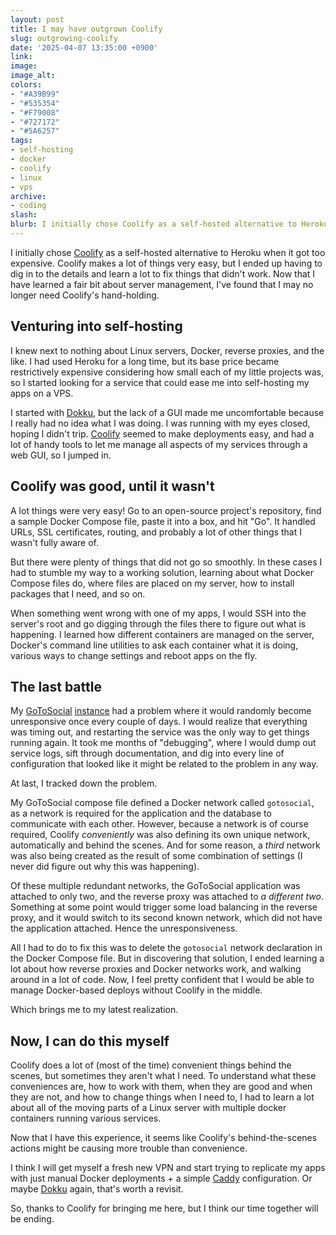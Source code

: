 ```yaml
---
layout: post
title: I may have outgrown Coolify
slug: outgrowing-coolify
date: '2025-04-07 13:35:00 +0900'
link:
image:
image_alt:
colors:
- "#A39B99"
- "#535354"
- "#F79008"
- "#727172"
- "#5A6257"
tags:
- self-hosting
- docker
- coolify
- linux
- vps
archive:
- coding
slash:
blurb: I initially chose Coolify as a self-hosted alternative to Heroku when it got too expensive. Now that I have learned a fair bit about server management, I've found that I may no longer need Coolify's hand-holding.
---
```


I initially chose [Coolify](https://coolify.io/) as a self-hosted alternative to Heroku when it got too expensive. Coolify makes a lot of things very easy, but I ended up having to dig in to the details and learn a lot to fix things that didn't work. Now that I have learned a fair bit about server management, I've found that I may no longer need Coolify's hand-holding.

## Venturing into self-hosting

I knew next to nothing about Linux servers, Docker, reverse proxies, and the like. I had used Heroku for a long time, but its base price became restrictively expensive considering how small each of my little projects was, so I started looking for a service that could ease me into self-hosting my apps on a VPS. 

I started with [Dokku](https://dokku.com), but the lack of a GUI made me uncomfortable because I really had no idea what I was doing. I was running with my eyes closed, hoping I didn't trip. [Coolify](https://coolify.io/) seemed to make deployments easy, and had a lot of handy tools to let me manage all aspects of my services through a web GUI, so I jumped in.

## Coolify was good, until it wasn't

A lot things were very easy! Go to an open-source project's repository, find a sample Docker Compose file, paste it into a box, and hit "Go". It handled URLs, SSL certificates, routing, and probably a lot of other things that I wasn't fully aware of.

But there were plenty of things that did not go so smoothly. In these cases I had to stumble my way to a working solution, learning about what Docker Compose files do, where files are placed on my server, how to install packages that I need, and so on.

When something went wrong with one of my apps, I would SSH into the server's root and go digging through the files there to figure out what is happening. I learned how different containers are managed on the server, Docker's command line utilities to ask each container what it is doing, various ways to change settings and reboot apps on the fly.

## The last battle 

My [GoToSocial](http://gotosocial.org) [instance](http://gts.invisibleparade.com) had a problem where it would randomly become unresponsive once every couple of days. I would realize that everything was timing out, and restarting the service was the only way to get things running again. It took me months of "debugging", where I would dump out service logs, sift through documentation, and dig into every line of configuration that looked like it might be related to the problem in any way.

At last, I tracked down the problem. 

My GoToSocial compose file defined a Docker network called `gotosocial`, as a network is required for the application and the database to communicate with each other. However, because a network is of course required, Coolify _conveniently_ was also defining its own unique network, automatically and behind the scenes. And for some reason, a _third_ network was also being created as the result of some combination of settings (I never did figure out why this was happening). 

Of these multiple redundant networks, the GoToSocial application was attached to only two, and the reverse proxy was attached to _a different two_. Something at some point would trigger some load balancing in the reverse proxy, and it would switch to its second known network, which did not have the application attached. Hence the unresponsiveness.

All I had to do to fix this was to delete the `gotosocial` network declaration in the Docker Compose file. But in discovering that solution, I ended learning a lot about how reverse proxies and Docker networks work, and walking around in a lot of code. Now, I feel pretty confident that I would be able to manage Docker-based deploys without Coolify in the middle.

Which brings me to my latest realization. 

## Now, I can do this myself

Coolify does a lot of (most of the time) convenient things behind the scenes, but sometimes they aren't what I need. To understand what these conveniences are, how to work with them, when they are good and when they are not, and how to change things when I need to, I had to learn a lot about all of the moving parts of a Linux server with multiple docker containers running various services. 

Now that I have this experience, it seems like Coolify's behind-the-scenes actions might be causing more trouble than convenience. 

I think I will get myself a fresh new VPN and start trying to replicate my apps with just manual Docker deployments + a simple [Caddy](https://caddyserver.com) configuration. Or maybe [Dokku](https://dokku.com) again, that's worth a revisit.

So, thanks to Coolify for bringing me here, but I think our time together will be ending.

